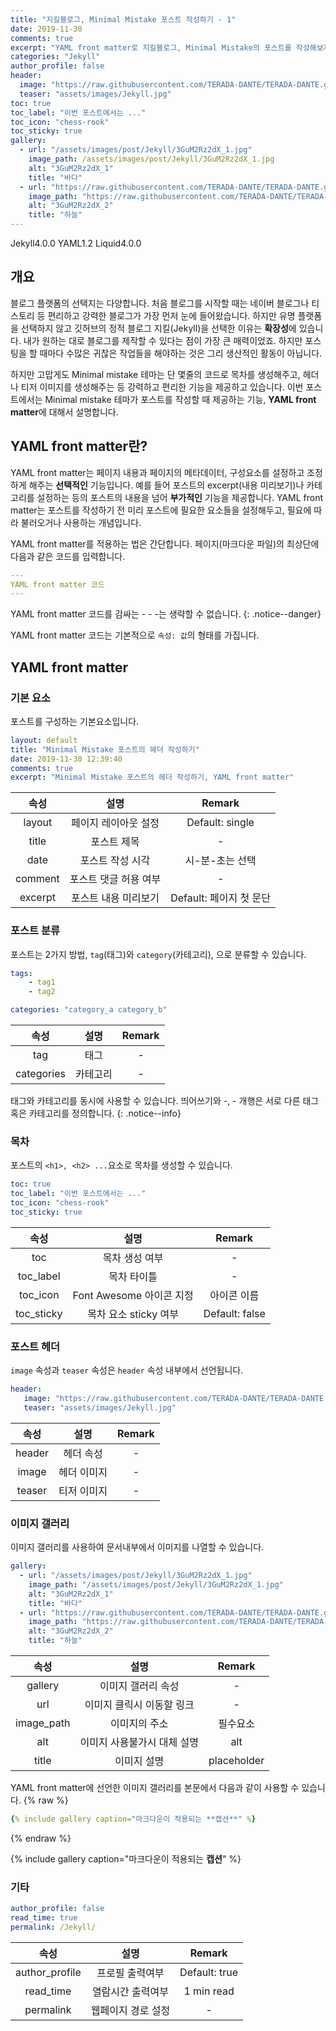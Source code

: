 ```yaml
---
title: "지킬블로그, Minimal Mistake 포스트 작성하기 - 1"
date: 2019-11-30
comments: true
excerpt: "YAML front matter로 지킬블로그, Minimal Mistake의 포스트를 작성해보자"
categories: "Jekyll"
author_profile: false
header:
  image: "https://raw.githubusercontent.com/TERADA-DANTE/TERADA-DANTE.github.io/master/_images/post/Jekyll/3GuM2Rz2dX.jpg"
  teaser: "assets/images/Jekyll.jpg"
toc: true 
toc_label: "이번 포스트에서는 ..." 
toc_icon: "chess-rook"
toc_sticky: true
gallery: 
  - url: "/assets/images/post/Jekyll/3GuM2Rz2dX_1.jpg"
    image_path: /assets/images/post/Jekyll/3GuM2Rz2dX_1.jpg
    alt: "3GuM2Rz2dX_1"
    title: "바다"
  - url: "https://raw.githubusercontent.com/TERADA-DANTE/TERADA-DANTE.github.io/master/_images/post/Jekyll/3GuM2Rz2dX_2.jpg"
    image_path: "https://raw.githubusercontent.com/TERADA-DANTE/TERADA-DANTE.github.io/master/_images/post/Jekyll/3GuM2Rz2dX_2.jpg"
    alt: "3GuM2Rz2dX_2"
    title: "하늘"
---
```

<!-- POST ID: 3GuM2Rz2dX -->
<!--Language Button HTML -->
<span><a class="Jekyll"><i class="fab fa-github"></i> Jekyll</a><a class="JekyllVer">4.0.0</a></span>  <span><a class="YAML"><i class="fab fa-yammer"></i> YAML</a><a class="YAMLVer">1.2</a></span>  <span><a class="Liquid"><i class="fas fa-flask"></i> Liquid</a><a class="LiquidVer">4.0.0</a></span>
<!--Language Button HTML -->
<!-- Main content-->

## 개요
블로그 플랫폼의 선택지는 다양합니다. 처음 블로그를 시작할 때는 네이버 블로그나 티스토리 등 편리하고 강력한 블로그가 가장 먼저 눈에 들어왔습니다. 하지만 유명 플랫폼을 선택하지 않고 깃허브의 정적 블로그 지킬(Jekyll)을 선택한 이유는 **확장성**에 있습니다. 내가 원하는 대로 블로그를 제작할 수 있다는 점이 가장 큰 매력이었죠. 하지만 포스팅을 할 때마다 수많은 귀찮은 작업들을 해야하는 것은 그리 생산적인 활동이 아닙니다. 

하지만 고맙게도 Minimal mistake 테마는 단 몇줄의 코드로 목차를 생성해주고, 헤더나 티저 이미지를 생성해주는 등 강력하고 편리한 기능을 제공하고 있습니다. 이번 포스트에서는 Minimal mistake 테마가 포스트를 작성할 때 제공하는 기능, **YAML front matter**에 대해서 설명합니다.

## YAML front matter란?
YAML front matter는 페이지 내용과 페이지의 메타데이터, 구성요소를 설정하고 조정하게 해주는 **선택적인** 기능입니다. 예를 들어 포스트의 excerpt(내용 미리보기)나 카테고리를 설정하는 등의 포스트의 내용을 넘어 **부가적인** 기능을 제공합니다. YAML front matter는 포스트를 작성하기 전 미리 포스트에 필요한 요소들을 설정해두고, 필요에 따라 불러오거나 사용하는 개념입니다.

YAML front matter를 적용하는 법은 간단합니다.
페이지(마크다운 파일)의 최상단에 다음과 같은 코드를 입력합니다.

~~~yaml
---
YAML front matter 코드
---
~~~

YAML front matter 코드를 감싸는 - - -는 생략할 수 없습니다.
{: .notice--danger}

YAML front matter 코드는 기본적으로 `속성: 값`의 형태를 가집니다. 

## YAML front matter
### 기본 요소

포스트를 구성하는 기본요소입니다.

~~~yaml
layout: default
title: "Minimal Mistake 포스트의 헤더 작성하기" 
date: 2019-11-30 12:39:40
comments: true
excerpt: "Minimal Mistake 포스트의 헤더 작성하기, YAML front matter"
~~~

|   속성    |      설명      |      Remark       |
| :-----: | :----------: | :---------------: |
| layout  | 페이지 레이아웃 설정  |  Default: single  |
|  title  |    포스트 제목    |         -         |
|  date   |  포스트 작성 시각   |     시-분-초는 선택     |
| comment | 포스트 댓글 허용 여부 |         -         |
| excerpt | 포스트 내용 미리보기  | Default: 페이지 첫 문단 |


### 포스트 분류

포스트는 2가지 방법, `tag`(태그)와 `category`(카테고리), 으로 분류할 수 있습니다.

~~~yaml
tags:
    - tag1
    - tag2

categories: "category_a category_b"
~~~

|     속성     |  설명   | Remark |
| :--------: | :---: | :----: |
|    tag     |  태그   |   -    |
| categories | 카테고리  |   -    |

태그와 카테고리를 동시에 사용할 수 있습니다. 띄어쓰기와 -, - 개행은 서로 다른 태그 혹은 카테고리를 정의합니다.
{: .notice--info}

### 목차

포스트의 `<h1>, <h2> ...`요소로 목차를 생성할 수 있습니다.

~~~yaml
toc: true 
toc_label: "이번 포스트에서는 ..." 
toc_icon: "chess-rook"
toc_sticky: true
~~~

|     속성     |         설명          |     Remark     |
| :--------: | :-----------------: | :------------: |
|    toc     |      목차 생성 여부       |       -        |
| toc_label  |       목차 타이틀        |       -        |
|  toc_icon  | Font Awesome 아이콘 지정 |     아이콘 이름     |
| toc_sticky |   목차 요소 sticky 여부   | Default: false |

### 포스트 헤더
`image` 속성과 `teaser` 속성은 `header` 속성 내부에서 선언됩니다.
~~~yaml
header:
   image: "https://raw.githubusercontent.com/TERADA-DANTE/TERADA-DANTE.github.io/master/_images/post/Jekyll/3GuM2Rz2dX.jpg"
   teaser: "assets/images/Jekyll.jpg"
~~~

|   속성   |   설명   | Remark |
| :----: | :----: | :----: |
| header | 헤더 속성  |   -    |
| image  | 헤더 이미지 |   -    |
| teaser | 티저 이미지 |   -    |


### 이미지 갤러리
이미지 갤러리를 사용하여 문서내부에서 이미지를 나열할 수 있습니다. 
~~~yaml
gallery: 
  - url: "/assets/images/post/Jekyll/3GuM2Rz2dX_1.jpg"
    image_path: "/assets/images/post/Jekyll/3GuM2Rz2dX_1.jpg"
    alt: "3GuM2Rz2dX_1"
    title: "바다"
  - url: "https://raw.githubusercontent.com/TERADA-DANTE/TERADA-DANTE.github.io/master/_images/post/Jekyll/3GuM2Rz2dX_2.jpg"
    image_path: "https://raw.githubusercontent.com/TERADA-DANTE/TERADA-DANTE.github.io/master/_images/post/Jekyll/3GuM2Rz2dX_2.jpg"
    alt: "3GuM2Rz2dX_2"
    title: "하늘"
~~~

|     속성     |       설명        |   Remark    |
| :--------: | :-------------: | :---------: |
|  gallery   |   이미지 갤러리 속성    |      -      |
|    url     | 이미지 클릭시 이동할 링크  |      -      |
| image_path |     이미지의 주소     |    필수요소     |
|    alt     | 이미지 사용불가시 대체 설명 |     alt     |
|   title    |     이미지 설명      | placeholder |

YAML front matter에 선언한 이미지 갤러리를 본문에서 다음과 같이 사용할 수 있습니다.
{% raw %}
~~~yaml
{% include gallery caption="마크다운이 적용되는 **캡션**" %}
~~~
{% endraw %}

{% include gallery caption="마크다운이 적용되는 **캡션**" %}

### 기타
~~~yaml
author_profile: false 
read_time: true 
permalink: /Jekyll/
~~~

|       속성       |     설명     |    Remark     |
| :------------: | :--------: | :-----------: |
| author_profile |  프로필 출력여부  | Default: true |
|   read_time    | 열람시간 출력여부  |  1 min read   |
|   permalink    | 웹페이지 경로 설정 |       -       |

<!-- Main content-->

<!-- Javascript -->

<!-- Javascript -->

<!-- CSS -->

<!-- CSS -->
